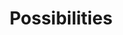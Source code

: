 ---
title: "Possibilities"
permalink: /docs/possibilities/
excerpt: "What can you do with NewsFetch?"
last_modified_at: 2022-09-11T10:48:05-04:00
toc: true
---